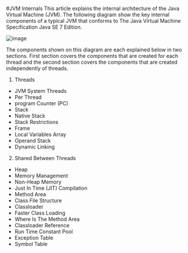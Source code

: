 #JVM Internals
This article explains the internal architecture of the Java Virtual Machine (JVM).
The following diagram show the key internal components of a typical JVM that conforms to The Java Virtual Machine Specification Java SE 7 Edition.

![image](https://github.com/codlife/JVMInternals/tree/master/Pictures)

The components shown on this diagram are each explained below in two sections. First section covers the components that are created for each thread and the second section covers the components that are created independently of threads.

1. Threads
 - JVM System Threads
 - Per Thread
 - program Counter (PC)
 - Stack
 - Native Stack
 - Stack Restrictions
 - Frame
 - Local Variables Array
 - Operand Stack
 - Dynamic Linking

2. Shared Between Threads
 - Heap
 - Memory Management
 - Non-Heap Memory
 - Just In Time (JIT) Compilation
 - Method Area
 - Class File Structure
 - Classloader
 - Faster Class Loading
 - Where Is The Method Area
 - Classloader Reference
 - Run Time Constant Pool
 - Exception Table
 - Symbol Table

 